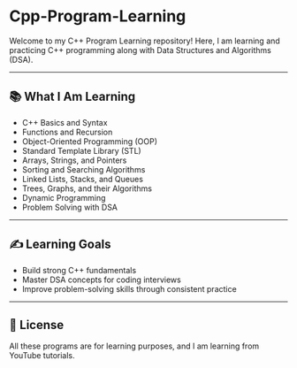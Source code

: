 # Cpp-Program-Learning

Welcome to my C++ Program Learning repository! 
Here, I am learning and practicing C++ programming along with Data Structures and Algorithms (DSA).

---

## 📚 What I Am Learning
- C++ Basics and Syntax
- Functions and Recursion
- Object-Oriented Programming (OOP)
- Standard Template Library (STL)
- Arrays, Strings, and Pointers
- Sorting and Searching Algorithms
- Linked Lists, Stacks, and Queues
- Trees, Graphs, and their Algorithms
- Dynamic Programming
- Problem Solving with DSA

---

## ✍️ Learning Goals
- Build strong C++ fundamentals
- Master DSA concepts for coding interviews
- Improve problem-solving skills through consistent practice

---

## 🔖 License
All these programs are for learning purposes, and I am learning from YouTube tutorials.


